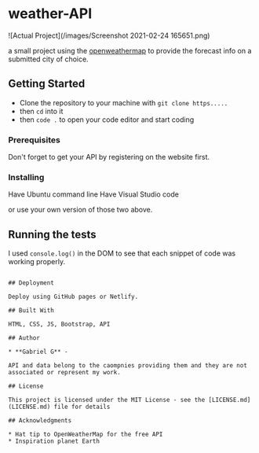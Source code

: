 # weather-API

![Actual Project](/images/Screenshot 2021-02-24 165651.png)

a small project using the [openweathermap](https://openweathermap.org/api) to provide the forecast info on a submitted city of choice.
## Getting Started

- Clone the repository to your machine with `git clone https.....`
- then `cd` into it
- then `code .` to open your code editor and start coding

### Prerequisites

Don't forget to get your API by registering on the website first.

### Installing

Have Ubuntu command line
Have Visual Studio code

or use your own version of those two above.

## Running the tests

I used `console.log()` in the DOM to see that each snippet of code was working properly.
```

## Deployment

Deploy using GitHub pages or Netlify.

## Built With

HTML, CSS, JS, Bootstrap, API

## Author

* **Gabriel G** - 

API and data belong to the caompnies providing them and they are not associated or represent my work.

## License

This project is licensed under the MIT License - see the [LICENSE.md](LICENSE.md) file for details

## Acknowledgments

* Hat tip to OpenWeatherMap for the free API
* Inspiration planet Earth
